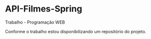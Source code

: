 # API-Filmes-Spring
Trabalho - Programação WEB

Conforme  o trabalho estou disponibilizando um repositório  do projeto.
